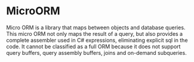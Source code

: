 # MicroORM

Micro ORM is a library that maps between objects and database queries.
This micro ORM not only maps the result of a query, but also provides a complete assembler used in C# expressions, eliminating explicit sql in the code.
It cannot be classified as a full ORM because it does not support query buffers, query assembly buffers, joins and on-demand subqueries.
